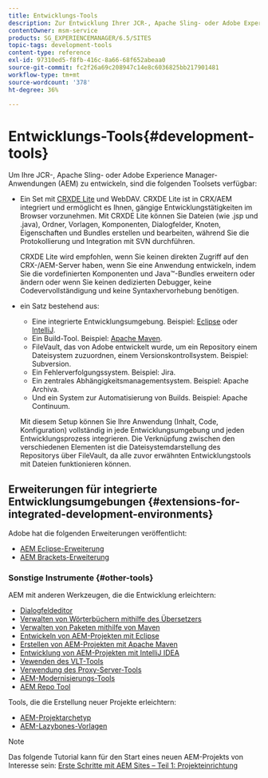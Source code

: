 ```yaml
---
title: Entwicklungs-Tools
description: Zur Entwicklung Ihrer JCR-, Apache Sling- oder Adobe Experience Manager-Anwendungen stehen mehrere Toolsets zur Verfügung.
contentOwner: msm-service
products: SG_EXPERIENCEMANAGER/6.5/SITES
topic-tags: development-tools
content-type: reference
exl-id: 97310ed5-f8fb-416c-8a66-68f652abeaa0
source-git-commit: fc2f26a69c208947c14e8c6036825bb217901481
workflow-type: tm+mt
source-wordcount: '378'
ht-degree: 36%

---
```


# Entwicklungs-Tools{#development-tools}

Um Ihre JCR-, Apache Sling- oder Adobe Experience Manager-Anwendungen (AEM) zu entwickeln, sind die folgenden Toolsets verfügbar:

* Ein Set mit [CRXDE Lite](/help/sites-developing/developing-with-crxde-lite.md) und WebDAV. CRXDE Lite ist in CRX/AEM integriert und ermöglicht es Ihnen, gängige Entwicklungstätigkeiten im Browser vorzunehmen. Mit CRXDE Lite können Sie Dateien (wie .jsp und .java), Ordner, Vorlagen, Komponenten, Dialogfelder, Knoten, Eigenschaften und Bundles erstellen und bearbeiten, während Sie die Protokollierung und Integration mit SVN durchführen.

  CRXDE Lite wird empfohlen, wenn Sie keinen direkten Zugriff auf den CRX-/AEM-Server haben, wenn Sie eine Anwendung entwickeln, indem Sie die vordefinierten Komponenten und Java™-Bundles erweitern oder ändern oder wenn Sie keinen dedizierten Debugger, keine Codevervollständigung und keine Syntaxhervorhebung benötigen.

* ein Satz bestehend aus:
   * Eine integrierte Entwicklungsumgebung. Beispiel: [Eclipse](/help/sites-developing/howto-projects-eclipse.md) oder [IntelliJ](/help/sites-developing/ht-intellij.md).
   * Ein Build-Tool. Beispiel: [Apache Maven](/help/sites-developing/ht-projects-maven.md).
   * FileVault, das von Adobe entwickelt wurde, um ein Repository einem Dateisystem zuzuordnen, einem Versionskontrollsystem. Beispiel: Subversion.
   * Ein Fehlerverfolgungssystem. Beispiel: Jira.
   * Ein zentrales Abhängigkeitsmanagementsystem. Beispiel: Apache Archiva.
   * Und ein System zur Automatisierung von Builds. Beispiel: Apache Continuum.

  Mit diesem Setup können Sie Ihre Anwendung (Inhalt, Code, Konfiguration) vollständig in jede Entwicklungsumgebung und jeden Entwicklungsprozess integrieren. Die Verknüpfung zwischen den verschiedenen Elementen ist die Dateisystemdarstellung des Repositorys über FileVault, da alle zuvor erwähnten Entwicklungstools mit Dateien funktionieren können.

## Erweiterungen für integrierte Entwicklungsumgebungen {#extensions-for-integrated-development-environments}

Adobe hat die folgenden Erweiterungen veröffentlicht:

* [AEM Eclipse-Erweiterung](/help/sites-developing/aem-eclipse.md)
* [AEM Brackets-Erweiterung](/help/sites-developing/aem-brackets.md)

### Sonstige Instrumente {#other-tools}

AEM mit anderen Werkzeugen, die die Entwicklung erleichtern:

* [Dialogfeldeditor](/help/sites-developing/dialog-editor.md)
* [Verwalten von Wörterbüchern mithilfe des Übersetzers](/help/sites-developing/i18n-translator.md)
* [Verwalten von Paketen mithilfe von Maven](/help/sites-developing/vlt-mavenplugin.md)
* [Entwickeln von AEM-Projekten mit Eclipse](/help/sites-developing/howto-projects-eclipse.md)
* [Erstellen von AEM-Projekten mit Apache Maven](/help/sites-developing/ht-projects-maven.md)
* [Entwicklung von AEM-Projekten mit IntelliJ IDEA](/help/sites-developing/ht-intellij.md)
* [Vewenden des VLT-Tools](/help/sites-developing/ht-vlttool.md)
* [Verwendung des Proxy-Server-Tools](/help/sites-developing/ht-proxy-server.md)
* [AEM-Modernisierungs-Tools](/help/sites-developing/modernization-tools.md)
* [AEM Repo Tool](/help/sites-developing/aem-repo-tool.md)

Tools, die die Erstellung neuer Projekte erleichtern:

* [AEM-Projektarchetyp](https://github.com/adobe/aem-project-archetype)
* [AEM-Lazybones-Vorlagen](https://github.com/Adobe-Consulting-Services/lazybones-aem-templates)

>[!NOTE]
>
>Das folgende Tutorial kann für den Start eines neuen AEM-Projekts von Interesse sein:
>[Erste Schritte mit AEM Sites – Teil 1: Projekteinrichtung](https://helpx.adobe.com/de/experience-manager/kt/sites/using/getting-started-wknd-tutorial-develop/part1.html)
